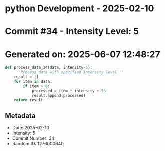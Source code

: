 ﻿# python Development - 2025-02-10
# Commit #34 - Intensity Level: 5
# Generated on: 2025-06-07 12:48:27
```python
def process_data_34(data, intensity=5):
    '''Process data with specified intensity level'''
    result = []
    for item in data:
        if item > 0:
            processed = item * intensity + 56
            result.append(processed)
    return result
```
## Metadata
- Date: 2025-02-10
- Intensity: 5
- Commit Number: 34
- Random ID: 1276000640
